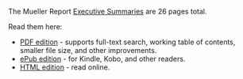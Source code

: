 The Mueller Report [Executive Summaries](http://opensourcemuellerreport.com/summary/) are 26 pages total.

Read them here:

- [PDF edition](http://opensourcemuellerreport.com/mueller-report-summaries.pdf) - supports full-text search, working table of contents, smaller file size, and other improvements.
- [ePub edition](http://opensourcemuellerreport.com/mueller-report-summaries.epub) - for Kindle, Kobo, and other readers.
- [HTML edition](http://opensourcemuellerreport.com/mueller-report-summaries.html) - read online.
